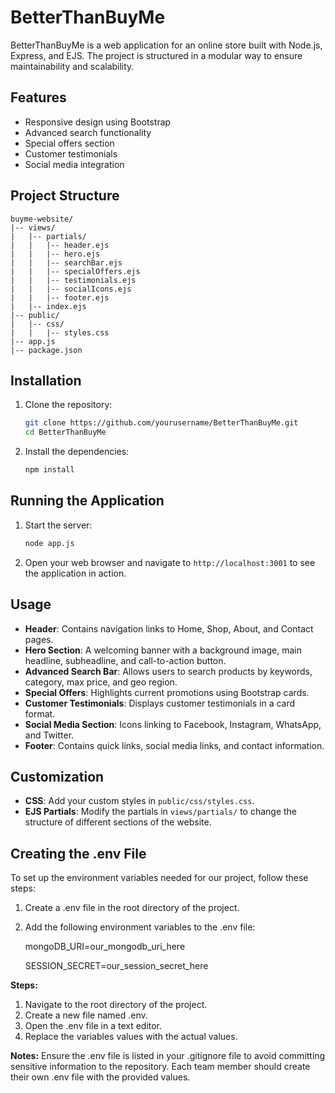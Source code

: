 # BetterThanBuyMe

BetterThanBuyMe is a web application for an online store built with Node.js, Express, and EJS. The project is structured in a modular way to ensure maintainability and scalability.

## Features

- Responsive design using Bootstrap
- Advanced search functionality
- Special offers section
- Customer testimonials
- Social media integration

## Project Structure

```
buyme-website/
|-- views/
|   |-- partials/
|   |   |-- header.ejs
|   |   |-- hero.ejs
|   |   |-- searchBar.ejs
|   |   |-- specialOffers.ejs
|   |   |-- testimonials.ejs
|   |   |-- socialIcons.ejs
|   |   |-- footer.ejs
|   |-- index.ejs
|-- public/
|   |-- css/
|   |   |-- styles.css
|-- app.js
|-- package.json
```

## Installation

1. Clone the repository:
    ```sh
    git clone https://github.com/yourusername/BetterThanBuyMe.git
    cd BetterThanBuyMe
    ```

2. Install the dependencies:
    ```sh
    npm install
    ```

## Running the Application

1. Start the server:
    ```sh
    node app.js
    ```

2. Open your web browser and navigate to `http://localhost:3001` to see the application in action.

## Usage

- **Header**: Contains navigation links to Home, Shop, About, and Contact pages.
- **Hero Section**: A welcoming banner with a background image, main headline, subheadline, and call-to-action button.
- **Advanced Search Bar**: Allows users to search products by keywords, category, max price, and geo region.
- **Special Offers**: Highlights current promotions using Bootstrap cards.
- **Customer Testimonials**: Displays customer testimonials in a card format.
- **Social Media Section**: Icons linking to Facebook, Instagram, WhatsApp, and Twitter.
- **Footer**: Contains quick links, social media links, and contact information.

## Customization

- **CSS**: Add your custom styles in `public/css/styles.css`.
- **EJS Partials**: Modify the partials in `views/partials/` to change the structure of different sections of the website.

## Creating the .env File
To set up the environment variables needed for our project, follow these steps:

1. Create a .env file in the root directory of the project.
2. Add the following environment variables to the .env file:
   
   mongoDB_URI=our_mongodb_uri_here
   
   SESSION_SECRET=our_session_secret_here
   
**Steps:**
1. Navigate to the root directory of the project.
2. Create a new file named .env.
3. Open the .env file in a text editor.
4. Replace the variables values with the actual values.

**Notes:**
Ensure the .env file is listed in your .gitignore file to avoid committing sensitive information to the repository.
Each team member should create their own .env file with the provided values.
